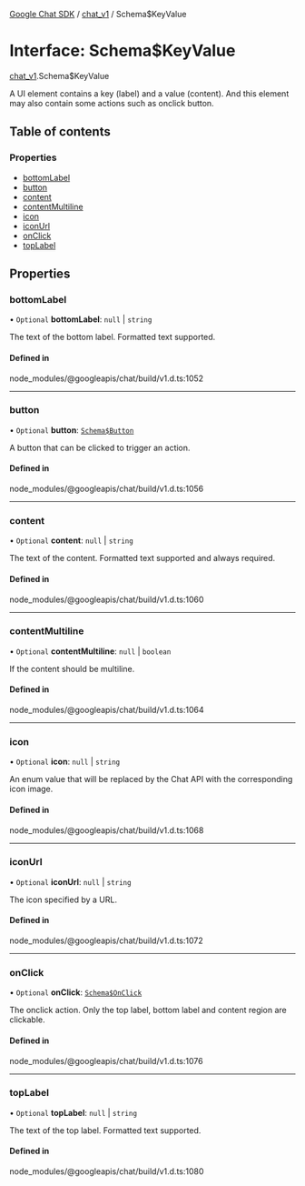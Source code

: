 [Google Chat SDK](../README.md) / [chat\_v1](../modules/chat_v1.md) / Schema$KeyValue

# Interface: Schema$KeyValue

[chat_v1](../modules/chat_v1.md).Schema$KeyValue

A UI element contains a key (label) and a value (content). And this element may also contain some actions such as onclick button.

## Table of contents

### Properties

- [bottomLabel](chat_v1.Schema_KeyValue.md#bottomlabel)
- [button](chat_v1.Schema_KeyValue.md#button)
- [content](chat_v1.Schema_KeyValue.md#content)
- [contentMultiline](chat_v1.Schema_KeyValue.md#contentmultiline)
- [icon](chat_v1.Schema_KeyValue.md#icon)
- [iconUrl](chat_v1.Schema_KeyValue.md#iconurl)
- [onClick](chat_v1.Schema_KeyValue.md#onclick)
- [topLabel](chat_v1.Schema_KeyValue.md#toplabel)

## Properties

### bottomLabel

• `Optional` **bottomLabel**: ``null`` \| `string`

The text of the bottom label. Formatted text supported.

#### Defined in

node_modules/@googleapis/chat/build/v1.d.ts:1052

___

### button

• `Optional` **button**: [`Schema$Button`](chat_v1.Schema_Button.md)

A button that can be clicked to trigger an action.

#### Defined in

node_modules/@googleapis/chat/build/v1.d.ts:1056

___

### content

• `Optional` **content**: ``null`` \| `string`

The text of the content. Formatted text supported and always required.

#### Defined in

node_modules/@googleapis/chat/build/v1.d.ts:1060

___

### contentMultiline

• `Optional` **contentMultiline**: ``null`` \| `boolean`

If the content should be multiline.

#### Defined in

node_modules/@googleapis/chat/build/v1.d.ts:1064

___

### icon

• `Optional` **icon**: ``null`` \| `string`

An enum value that will be replaced by the Chat API with the corresponding icon image.

#### Defined in

node_modules/@googleapis/chat/build/v1.d.ts:1068

___

### iconUrl

• `Optional` **iconUrl**: ``null`` \| `string`

The icon specified by a URL.

#### Defined in

node_modules/@googleapis/chat/build/v1.d.ts:1072

___

### onClick

• `Optional` **onClick**: [`Schema$OnClick`](chat_v1.Schema_OnClick.md)

The onclick action. Only the top label, bottom label and content region are clickable.

#### Defined in

node_modules/@googleapis/chat/build/v1.d.ts:1076

___

### topLabel

• `Optional` **topLabel**: ``null`` \| `string`

The text of the top label. Formatted text supported.

#### Defined in

node_modules/@googleapis/chat/build/v1.d.ts:1080
